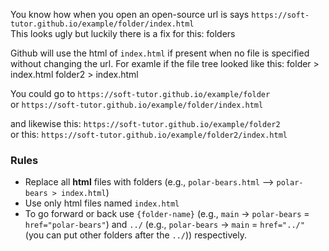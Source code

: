 You know how when you open an open-source url is says `https://soft-tutor.github.io/example/folder/index.html` 
<br />This looks ugly but luckily there is a fix for this: folders

Github will use the html of `index.html` if present when no file is specified without changing the url.
For examle if the file tree looked like this:
folder > index.html
folder2 > index.html

You could go to `https://soft-tutor.github.io/example/folder`
<br /> or `https://soft-tutor.github.io/example/folder/index.html`

and likewise this: `https://soft-tutor.github.io/example/folder2`
<br /> or this: `https://soft-tutor.github.io/example/folder2/index.html` 

### Rules
- Replace all **html** files with folders (e.g., `polar-bears.html` --> `polar-bears > index.html`)
- Use only html files named `index.html`
- To go forward or back use `{folder-name}` (e.g., `main` -> `polar-bears` = `href="polar-bears"`) and `../` (e.g., `polar‑bears` -> `main` = `href="../"` (you can put other folders after the `../`)) respectively.
